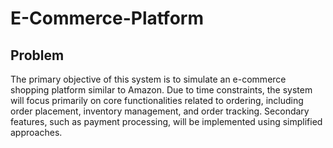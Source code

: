 # E-Commerce-Platform

## Problem

The primary objective of this system is to simulate an e-commerce shopping platform similar to Amazon. Due to time constraints, the system will focus primarily on core functionalities related to ordering, including order placement, inventory management, and order tracking. Secondary features, such as payment processing, will be implemented using simplified approaches. 
